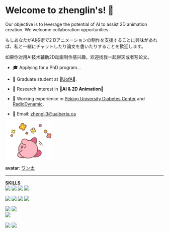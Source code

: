# Welcome to zhenglin's! 👋

Our objective is to leverage the potential of AI to assist 2D animation creation. We welcome collaboration opportunities.

もしあなたがAI技術で2 Dアニメーションの制作を支援することに興味があれば、私と一緒にチャットしたり論文を書いたりすることを歓迎します。

如果你对用AI技术辅助2D动画制作感兴趣，欢迎找我一起聊天或者写论文。

- 🎓 Applying for a PhD program...
- 🚸 Graduate student at 🍁[UofA](https://www.ualberta.ca/index.html)🍁.
- 🔬 Research Interest in 🦊**AI & 2D Animation**🦊
- 💼 Working experience in [Peking University Diabetes Center](https://www.facebook.com/bysy.edu.cn/) and [RadioDynamic](http://radynhealth.com/#/home).

- 📮 Email: zhengli3@ualberta.ca

<p align="left">
  <img src="https://github.com/ZhenglinPan/ZhenglinPan/blob/main/resources/kirby-kirby-line-sticker.gif" width="150" alt="accessibility text">
</p>

**avatar**: [ワン太](https://www.pixiv.net/users/479715)

---
**SKILLS**  
[![](https://img.shields.io/badge/Python-f9c83c?style=flat-square&logo=python&logoColor=black)](https://www.python.org/)
[![](https://img.shields.io/badge/R-276DC3?style=flat-square&logo=r&logoColor=white)](https://www.r-project.org/)
[![](https://img.shields.io/badge/C%2B%2B-00599C?style=flat-square&logo=c%2B%2B&logoColor=white)]()
[![](https://img.shields.io/badge/-Docker-2496ED?style=flat-square&logo=docker&logoColor=ffffff)](https://www.docker.com/)

[![](https://img.shields.io/badge/Pytorch-ee4c2c?style=flat-square&logo=pytorch&logoColor=white)](https://pytorch.org/)
[![](https://img.shields.io/badge/TensorFlow-FF6F00?style=flat-square&logo=tensorflow&logoColor=white)](https://www.tensorflow.org/)
[![](https://img.shields.io/badge/Keras-d00000?style=flat-square&logo=keras&logoColor=white)](https://keras.io/)
[![](https://img.shields.io/badge/OpenCV-5d5dff?style=flat-square&logo=opencv&logoColor=white)](https://opencv.org/)

[![](https://img.shields.io/badge/IDE-Visual%20Studio%20Code-blue?style=flat-square&logo=visual-studio-code&logoColor=ffffff)](https://code.visualstudio.com/)
[![](https://img.shields.io/badge/IDE-Jupyter-9e9e9e.svg?&style=flat-square&logo=jupyter&logoColor=f37726)](https://jupyter.org/)  
[![](https://img.shields.io/badge/IDE-PyCharm-4dd37c.svg?&style=flat-square&logo=PyCharm&logoColor=white)](https://www.jetbrains.com/pycharm/)  

[![](https://img.shields.io/badge/Ubuntu-E95420?style=flat-square&logo=ubuntu&logoColor=white)](https://ubuntu.com/)
[![](https://img.shields.io/badge/GIT-E44C30?style=flat-square&logo=git&logoColor=white)](https://git-scm.com/)

